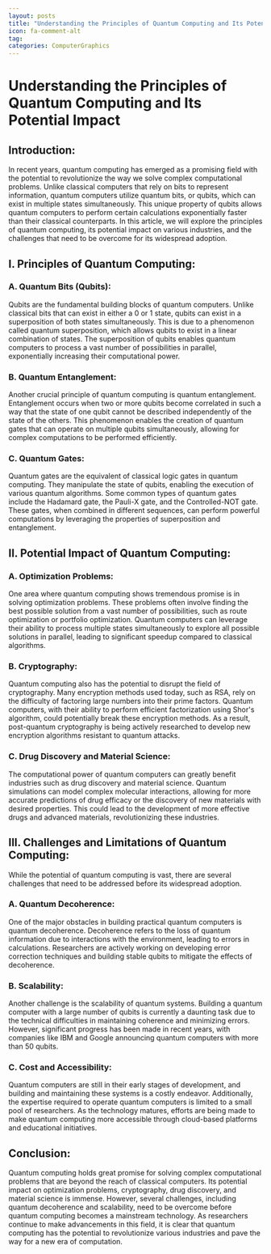 ```yaml
---
layout: posts
title: "Understanding the Principles of Quantum Computing and Its Potential Impact"
icon: fa-comment-alt
tag:      
categories: ComputerGraphics
---
```



# Understanding the Principles of Quantum Computing and Its Potential Impact

## Introduction:

In recent years, quantum computing has emerged as a promising field with the potential to revolutionize the way we solve complex computational problems. Unlike classical computers that rely on bits to represent information, quantum computers utilize quantum bits, or qubits, which can exist in multiple states simultaneously. This unique property of qubits allows quantum computers to perform certain calculations exponentially faster than their classical counterparts. In this article, we will explore the principles of quantum computing, its potential impact on various industries, and the challenges that need to be overcome for its widespread adoption.

## I. Principles of Quantum Computing:

### A. Quantum Bits (Qubits):

Qubits are the fundamental building blocks of quantum computers. Unlike classical bits that can exist in either a 0 or 1 state, qubits can exist in a superposition of both states simultaneously. This is due to a phenomenon called quantum superposition, which allows qubits to exist in a linear combination of states. The superposition of qubits enables quantum computers to process a vast number of possibilities in parallel, exponentially increasing their computational power.

### B. Quantum Entanglement:

Another crucial principle of quantum computing is quantum entanglement. Entanglement occurs when two or more qubits become correlated in such a way that the state of one qubit cannot be described independently of the state of the others. This phenomenon enables the creation of quantum gates that can operate on multiple qubits simultaneously, allowing for complex computations to be performed efficiently.

### C. Quantum Gates:

Quantum gates are the equivalent of classical logic gates in quantum computing. They manipulate the state of qubits, enabling the execution of various quantum algorithms. Some common types of quantum gates include the Hadamard gate, the Pauli-X gate, and the Controlled-NOT gate. These gates, when combined in different sequences, can perform powerful computations by leveraging the properties of superposition and entanglement.

## II. Potential Impact of Quantum Computing:

### A. Optimization Problems:

One area where quantum computing shows tremendous promise is in solving optimization problems. These problems often involve finding the best possible solution from a vast number of possibilities, such as route optimization or portfolio optimization. Quantum computers can leverage their ability to process multiple states simultaneously to explore all possible solutions in parallel, leading to significant speedup compared to classical algorithms.

### B. Cryptography:

Quantum computing also has the potential to disrupt the field of cryptography. Many encryption methods used today, such as RSA, rely on the difficulty of factoring large numbers into their prime factors. Quantum computers, with their ability to perform efficient factorization using Shor's algorithm, could potentially break these encryption methods. As a result, post-quantum cryptography is being actively researched to develop new encryption algorithms resistant to quantum attacks.

### C. Drug Discovery and Material Science:

The computational power of quantum computers can greatly benefit industries such as drug discovery and material science. Quantum simulations can model complex molecular interactions, allowing for more accurate predictions of drug efficacy or the discovery of new materials with desired properties. This could lead to the development of more effective drugs and advanced materials, revolutionizing these industries.

## III. Challenges and Limitations of Quantum Computing:

While the potential of quantum computing is vast, there are several challenges that need to be addressed before its widespread adoption.

### A. Quantum Decoherence:

One of the major obstacles in building practical quantum computers is quantum decoherence. Decoherence refers to the loss of quantum information due to interactions with the environment, leading to errors in calculations. Researchers are actively working on developing error correction techniques and building stable qubits to mitigate the effects of decoherence.

### B. Scalability:

Another challenge is the scalability of quantum systems. Building a quantum computer with a large number of qubits is currently a daunting task due to the technical difficulties in maintaining coherence and minimizing errors. However, significant progress has been made in recent years, with companies like IBM and Google announcing quantum computers with more than 50 qubits.

### C. Cost and Accessibility:

Quantum computers are still in their early stages of development, and building and maintaining these systems is a costly endeavor. Additionally, the expertise required to operate quantum computers is limited to a small pool of researchers. As the technology matures, efforts are being made to make quantum computing more accessible through cloud-based platforms and educational initiatives.

## Conclusion:

Quantum computing holds great promise for solving complex computational problems that are beyond the reach of classical computers. Its potential impact on optimization problems, cryptography, drug discovery, and material science is immense. However, several challenges, including quantum decoherence and scalability, need to be overcome before quantum computing becomes a mainstream technology. As researchers continue to make advancements in this field, it is clear that quantum computing has the potential to revolutionize various industries and pave the way for a new era of computation.